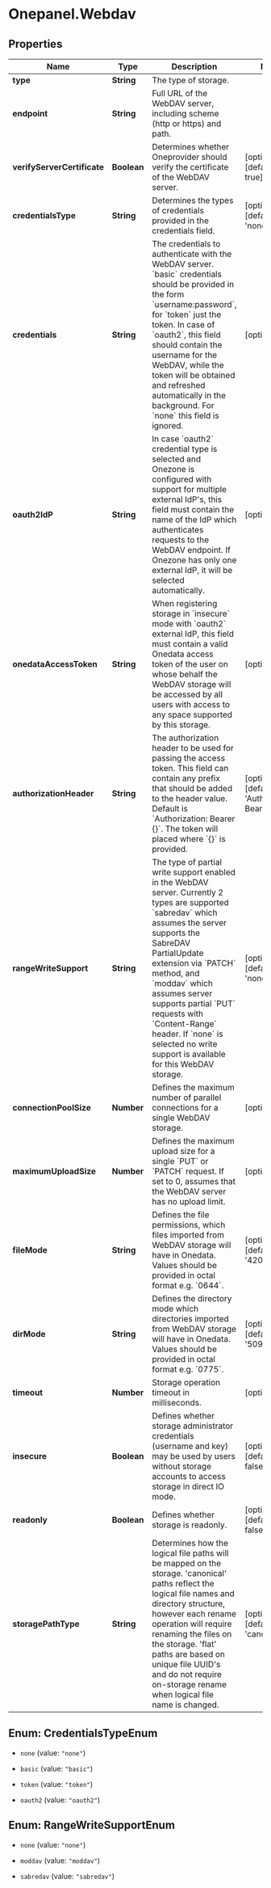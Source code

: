 # Onepanel.Webdav

## Properties
Name | Type | Description | Notes
------------ | ------------- | ------------- | -------------
**type** | **String** | The type of storage. | 
**endpoint** | **String** | Full URL of the WebDAV server, including scheme (http or https) and path.  | 
**verifyServerCertificate** | **Boolean** | Determines whether Oneprovider should verify the certificate of the WebDAV server.  | [optional] [default to true]
**credentialsType** | **String** | Determines the types of credentials provided in the credentials field.  | [optional] [default to &#39;none&#39;]
**credentials** | **String** | The credentials to authenticate with the WebDAV server. &#x60;basic&#x60; credentials should be provided in the form &#x60;username:password&#x60;, for &#x60;token&#x60; just the token. In case of &#x60;oauth2&#x60;, this field should contain the username for the WebDAV, while the token will be obtained and refreshed automatically in the background. For &#x60;none&#x60; this field is ignored.  | [optional] 
**oauth2IdP** | **String** | In case &#x60;oauth2&#x60; credential type is selected and Onezone is configured with support for multiple external IdP&#39;s, this field must contain the name of the IdP which authenticates requests to the WebDAV endpoint. If Onezone has only one external IdP, it will be selected automatically.  | [optional] 
**onedataAccessToken** | **String** | When registering storage in &#x60;insecure&#x60; mode with &#x60;oauth2&#x60; external IdP, this field must contain a valid Onedata access token of the user on whose behalf the WebDAV storage will be accessed by all users with access to any space supported by this storage.  | [optional] 
**authorizationHeader** | **String** | The authorization header to be used for passing the access token. This field can contain any prefix that should be added to the header value. Default is &#x60;Authorization: Bearer {}&#x60;. The token will placed where &#x60;{}&#x60; is provided.  | [optional] [default to &#39;Authorization: Bearer {}&#39;]
**rangeWriteSupport** | **String** | The type of partial write support enabled in the WebDAV server. Currently 2 types are supported &#x60;sabredav&#x60; which assumes the server supports the SabreDAV PartialUpdate extension via &#x60;PATCH&#x60; method, and &#x60;moddav&#x60; which assumes server supports partial &#x60;PUT&#x60; requests with &#x60;Content-Range&#x60; header. If &#x60;none&#x60; is selected no write support is available for this WebDAV storage.  | [optional] [default to &#39;none&#39;]
**connectionPoolSize** | **Number** | Defines the maximum number of parallel connections for a single WebDAV storage.  | [optional] 
**maximumUploadSize** | **Number** | Defines the maximum upload size for a single &#x60;PUT&#x60; or &#x60;PATCH&#x60; request. If set to 0, assumes that the WebDAV server has no upload limit.  | [optional] 
**fileMode** | **String** | Defines the file permissions, which files imported from WebDAV storage will have in Onedata.  Values should be provided in octal format e.g. &#x60;0644&#x60;.  | [optional] [default to &#39;420&#39;]
**dirMode** | **String** | Defines the directory mode which directories imported from WebDAV storage will have in Onedata. Values should be provided in octal format e.g. &#x60;0775&#x60;.  | [optional] [default to &#39;509&#39;]
**timeout** | **Number** | Storage operation timeout in milliseconds. | [optional] 
**insecure** | **Boolean** | Defines whether storage administrator credentials (username and key) may be used by users without storage accounts to access storage in direct IO mode.  | [optional] [default to false]
**readonly** | **Boolean** | Defines whether storage is readonly. | [optional] [default to false]
**storagePathType** | **String** | Determines how the logical file paths will be mapped on the storage. &#39;canonical&#39; paths reflect the logical file names and directory structure, however each rename operation will require renaming the files on the storage. &#39;flat&#39; paths are based on unique file UUID&#39;s and do not require on-storage rename when logical file name is changed.  | [optional] [default to &#39;canonical&#39;]


<a name="CredentialsTypeEnum"></a>
## Enum: CredentialsTypeEnum


* `none` (value: `"none"`)

* `basic` (value: `"basic"`)

* `token` (value: `"token"`)

* `oauth2` (value: `"oauth2"`)




<a name="RangeWriteSupportEnum"></a>
## Enum: RangeWriteSupportEnum


* `none` (value: `"none"`)

* `moddav` (value: `"moddav"`)

* `sabredav` (value: `"sabredav"`)




